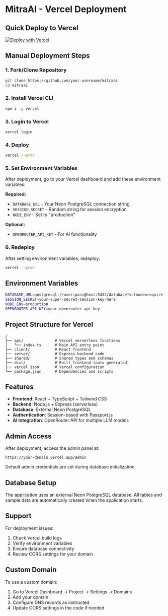 # MitraAI - Vercel Deployment

## Quick Deploy to Vercel

[![Deploy with Vercel](https://vercel.com/button)](https://vercel.com/new/clone?repository-url=https://github.com/your-username/mitraai&env=DATABASE_URL,SESSION_SECRET,OPENROUTER_API_KEY)

## Manual Deployment Steps

### 1. Fork/Clone Repository
```bash
git clone https://github.com/your-username/mitraai
cd mitraai
```

### 2. Install Vercel CLI
```bash
npm i -g vercel
```

### 3. Login to Vercel
```bash
vercel login
```

### 4. Deploy
```bash
vercel --prod
```

### 5. Set Environment Variables

After deployment, go to your Vercel dashboard and add these environment variables:

**Required:**
- `DATABASE_URL` - Your Neon PostgreSQL connection string
- `SESSION_SECRET` - Random string for session encryption
- `NODE_ENV` - Set to "production"

**Optional:**
- `OPENROUTER_API_KEY` - For AI functionality

### 6. Redeploy
After setting environment variables, redeploy:
```bash
vercel --prod
```

## Environment Variables

```bash
DATABASE_URL=postgresql://user:pass@host:5432/database?sslmode=require
SESSION_SECRET=your-super-secret-session-key-here
NODE_ENV=production
OPENROUTER_API_KEY=your-openrouter-api-key
```

## Project Structure for Vercel

```
/
├── api/              # Vercel serverless functions
│   └── index.ts      # Main API entry point
├── client/           # React frontend
├── server/           # Express backend code
├── shared/           # Shared types and schemas
├── dist/             # Built frontend (auto-generated)
├── vercel.json       # Vercel configuration
└── package.json      # Dependencies and scripts
```

## Features

- **Frontend**: React + TypeScript + Tailwind CSS
- **Backend**: Node.js + Express (serverless)
- **Database**: External Neon PostgreSQL
- **Authentication**: Session-based with Passport.js
- **AI Integration**: OpenRouter API for multiple LLM models

## Admin Access

After deployment, access the admin panel at:
```
https://your-domain.vercel.app/admin
```

Default admin credentials are set during database initialization.

## Database Setup

The application uses an external Neon PostgreSQL database. All tables and sample data are automatically created when the application starts.

## Support

For deployment issues:
1. Check Vercel build logs
2. Verify environment variables
3. Ensure database connectivity
4. Review CORS settings for your domain

## Custom Domain

To use a custom domain:
1. Go to Vercel Dashboard → Project → Settings → Domains
2. Add your domain
3. Configure DNS records as instructed
4. Update CORS settings in the code if needed